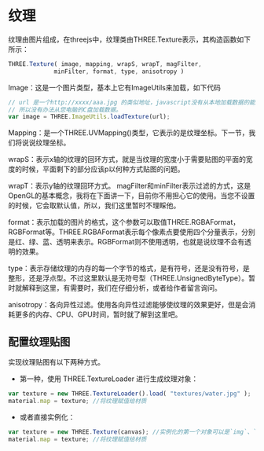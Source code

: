# 纹理
纹理由图片组成，在threejs中，纹理类由THREE.Texture表示，其构造函数如下所示：
```js
THREE.Texture( image, mapping, wrapS, wrapT, magFilter,
             minFilter, format, type, anisotropy )
```
Image：这是一个图片类型，基本上它有ImageUtils来加载，如下代码
```js
// url 是一个http://xxxx/aaa.jpg 的类似地址，javascript没有从本地加载数据的能力，
// 所以没有办法从您电脑的C盘加载数据。
var image = THREE.ImageUtils.loadTexture(url);  
```
Mapping：是一个THREE.UVMapping()类型，它表示的是纹理坐标。下一节，我们将说说纹理坐标。

wrapS：表示x轴的纹理的回环方式，就是当纹理的宽度小于需要贴图的平面的宽度的时候，平面剩下的部分应该p以何种方式贴图的问题。

wrapT：表示y轴的纹理回环方式。 magFilter和minFilter表示过滤的方式，这是OpenGL的基本概念，我将在下面讲一下，目前你不用担心它的使用。当您不设置的时候，它会取默认值，所以，我们这里暂时不理睬他。

format：表示加载的图片的格式，这个参数可以取值THREE.RGBAFormat，RGBFormat等。THREE.RGBAFormat表示每个像素点要使用四个分量表示，分别是红、绿、蓝、透明来表示。RGBFormat则不使用透明，也就是说纹理不会有透明的效果。

type：表示存储纹理的内存的每一个字节的格式，是有符号，还是没有符号，是整形，还是浮点型。不过这里默认是无符号型（THREE.UnsignedByteType）。暂时就解释到这里，有需要时，我们在仔细分析，或者给作者留言询问。

anisotropy：各向异性过滤。使用各向异性过滤能够使纹理的效果更好，但是会消耗更多的内存、CPU、GPU时间，暂时就了解到这里吧。

## 配置纹理贴图
实现纹理贴图有以下两种方式。

- 第一种，使用 THREE.TextureLoader 进行生成纹理对象：

```js
var texture = new THREE.TextureLoader().load( "textures/water.jpg" ); 
material.map = texture; //将纹理赋值给材质
```
- 或者直接实例化：

```js
var texture = new THREE.Texture(canvas); //实例化的第一个对象可以是`img`、`canvas`和`video`。
material.map = texture; //将纹理赋值给材质
```